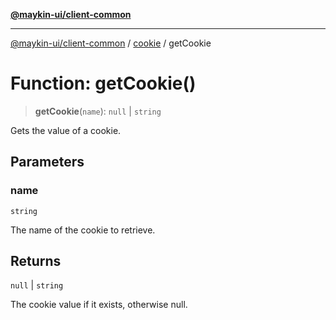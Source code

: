 [**@maykin-ui/client-common**](../../README.md)

***

[@maykin-ui/client-common](../../README.md) / [cookie](../README.md) / getCookie

# Function: getCookie()

> **getCookie**(`name`): `null` \| `string`

Gets the value of a cookie.

## Parameters

### name

`string`

The name of the cookie to retrieve.

## Returns

`null` \| `string`

The cookie value if it exists, otherwise null.
